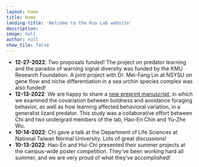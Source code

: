 ```yaml
---
layout: home
title: Home
landing-title: 'Welcome to the Kuo Lab website'
description: 
image: null
author: null
show_tile: false
---
```


<ul>
	<li><b>12-27-2022</b>: Two proposals funded! The project on predator learning and the paradox of warning signal diversity was funded by the KMU Research Foundation. A joint project with Dr. Mei-Fang Lin at NSYSU on gene flow and niche differentiation in a sea urchin species complex was also funded! 
	<li><b>12-13-2022</b>: We are happy to share a <a href="https://www.biorxiv.org/content/10.1101/2022.12.13.520202v1"> new preprint manuscript</a>, in which we examined the covariation between boldness and avoidance foraging behavior, as well as how learning affected behavioral variation, in a generalist lizard predator. This study was a collaborative effort between Chi and two undergrad members of the lab, Hao-En Chin and Yu-Zhe Wu.</li>    
	<li><b>10-14-2022</b>: Chi gave a talk at the Department of Life Sciences at National Taiwan Normal University. Lots of great discussions!</li>
	<li><b>10-13-2022</b>: Hao-En and Hui-Chi presented their summer projects at the campus-wide poster competition. They’ve been working hard all summer, and we are very proud of what they’ve accomplished!</li>
